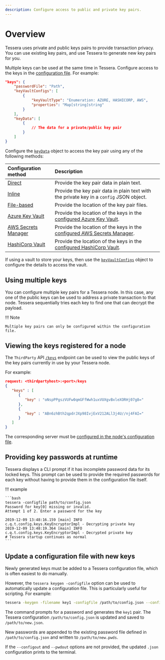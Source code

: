 ```yaml
---
description: Configure access to public and private key pairs.
---
```


# Overview

Tessera uses private and public keys pairs to provide transaction privacy. You can use existing
key pairs, and use Tessera to generate new key pairs for you.

Multiple keys can be used at the same time in Tessera. Configure access to the keys in
the [configuration file](../../../Reference/SampleConfiguration.md). For example:

```json
"keys": {
    "passwordFile": "Path",
    "keyVaultConfigs": [
        {
            "keyVaultType": "Enumeration: AZURE, HASHICORP, AWS",
            "properties": "Map[string]string"
        }
    ],
    "keyData": [
        {
            // The data for a private/public key pair
        }
    ]
}
```

Configure the [`keyData`](../../../Reference/SampleConfiguration.md#keydata) object to access the
key pair using any of the following methods:

| Configuration method  | Description                                                                             |
|:----------------------|:----------------------------------------------------------------------------------------|
| [Direct]              | Provide the key pair data in plain text.                                                |
| [Inline]              | Provide the key pair data in plain text with the private key in a `config` JSON object. |
| [File-based]          | Provide the location of the key pair files.                                             |
| [Azure Key Vault]     | Provide the location of the keys in the [configured Azure Key Vault].                   |
| [AWS Secrets Manager] | Provide the location of the keys in the [configured AWS Secrets Manager].               |
| [HashiCorp Vault]     | Provide the location of the keys in the [configured HashiCorp Vault].                   |

If using a vault to store your keys, then use the [`keyVaultConfigs`](../../../Reference/SampleConfiguration.md#keyvaultconfigs)
object to configure the details to access the vault.

## Using multiple keys

You can configure multiple key pairs for a Tessera node. In this case, any one of the public
keys can be used to address a private transaction to that node. Tessera sequentially tries each key
to find one that can decrypt the payload.

!!! Note

    Multiple key pairs can only be configured within the configuration file.

## Viewing the keys registered for a node

The `ThirdParty` API [`/keys`](https://consensys.github.io/tessera/#operation/getPublicKeys)
endpoint can be used to view the public keys of the key pairs currently in use by your Tessera node.

For example:

```json
request: <thirdpartyhost>:<port>/keys
{
   "keys" : [
      {
         "key" : "oNspPPgszVUFw0qmGFfWwh1uxVUXgvBxleXORHj07g8="
      },
      {
         "key" : "ABn6zhBth2qpdrJXp98IvjExV212ALl3j4U//nj4FAI="
      }
   ]
}
```

The corresponding server must be [configured in the node's configuration file](../TesseraAPI.md).

## Providing key passwords at runtime

Tessera displays a CLI prompt if it has incomplete password data for its locked keys.
This prompt can be used to provide the required passwords for each key without having to provide
them in the configuration file itself.

!!! example

    ```bash
    tessera -configfile path/to/config.json
    Password for key[0] missing or invalid.
    Attempt 1 of 2. Enter a password for the key

    2019-12-09 13:48:16.159 [main] INFO  c.q.t.config.keys.KeyEncryptorImpl - Decrypting private key
    2019-12-09 13:48:19.364 [main] INFO  c.q.t.config.keys.KeyEncryptorImpl - Decrypted private key
    # Tessera startup continues as normal
    ```

## Update a configuration file with new keys

Newly generated keys must be added to a Tessera configuration file, which is often easiest to do
manually.

However, the `tessera keygen -configfile` option can be used to automatically update a configuration
file. This is particularly useful for scripting. For example:

```bash
tessera -keygen -filename key1 -configfile /path/to/config.json --configout /path/to/new.json --pwdout /path/to/new.pwds
```

The command prompts for a password and generates the `key1` pair. The Tessera
configuration `/path/to/config.json` is updated and saved to `/path/to/new.json`.

New passwords are appended to the existing password file defined in `/path/to/config.json` and
written to `/path/to/new.pwds`.

If the `--configout` and `--pwdout` options are not provided, the updated `.json` configuration
prints to the terminal.

<!-- links -->
[Direct]: Direct-Key-Pairs.md
[Inline]: Inline-Key-Pairs.md
[File-based]: File-Based-Key-Pairs.md
[Azure Key Vault]: Azure-Key-Vault-Pairs.md
[configured Azure Key Vault]: ../KeyVault/Azure-Key-Vault.md
[AWS Secrets Manager]: AWS-Secrets-Pairs.md
[configured AWS Secrets Manager]: ../KeyVault/AWS-Secrets-Manager.md
[HashiCorp Vault]: Hashicorp-Vault-Pairs.md
[configured HashiCorp Vault]: ../KeyVault/Hashicorp-Vault.md

